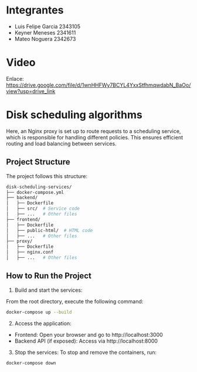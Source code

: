 # Integrantes
- Luis Felipe Garcia 2343105
- Keyner Meneses 2341611
- Mateo Noguera 2342673

# Video
Enlace: https://drive.google.com/file/d/1wnHHFWy7BCYL4YxxStfhmqwdabN_BaOo/view?usp=drive_link


# Disk scheduling algorithms

Here, an Nginx proxy is set up to route requests to a scheduling service, which is responsible for handling different policies. This ensures efficient routing and load balancing between services.

## Project Structure

The project follows this structure:

```graphql
disk-scheduling-services/
├── docker-compose.yml
├── backend/
│   ├── Dockerfile
│   ├── src/  # Service code
│   ├── ...   # Other files
├── frontend/
│   ├── Dockerfile
│   ├── public-html/  # HTML code
│   ├── ...   # Other files
├── proxy/
│   ├── Dockerfile
│   ├── nginx.conf
│   ├── ...   # Other files
```

## How to Run the Project

1. Build and start the services:

From the root directory, execute the following command:

```bash
docker-compose up --build
```

2. Access the application:

- Frontend: Open your browser and go to http://localhost:3000
- Backend API (if exposed): Access via http://localhost:8000

3. Stop the services:
To stop and remove the containers, run:

```bash
docker-compose down
```

